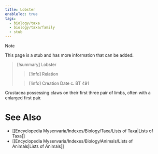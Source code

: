 ```yaml
---
title: Lobster
enableToc: true
tags:
  - biology/taxa
  - biology/taxa/family
  - stub
---
```


> [!note]
> This page is a stub and has more information that can be added.

> [!summary] Lobster
> > [!info] Relation
>
> > [!info] Creation Date
> > c. BT 491

Crustacea possessing claws on their first three pair of limbs, often with a enlarged first pair.

# See Also
- [[Encyclopedia Mysenvaria/Indexes/Biology/Taxa/Lists of Taxa|Lists of Taxa]]
- [[Encyclopedia Mysenvaria/Indexes/Biology/Animals/Lists of Animals|Lists of Animals]]
